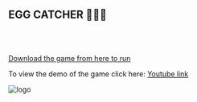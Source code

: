 ## EGG CATCHER 🥚🥚🥚
<br></br>

[Download the game from here to run](https://github.com/helihub-dev/HackerINTR/blob/main/egg.py) 


To view the demo of the game click here: [Youtube link](https://youtu.be/zUeLeKmEnUk) 


![logo](https://media.giphy.com/media/vFKqnCdLPNOKc/giphy.gif)
